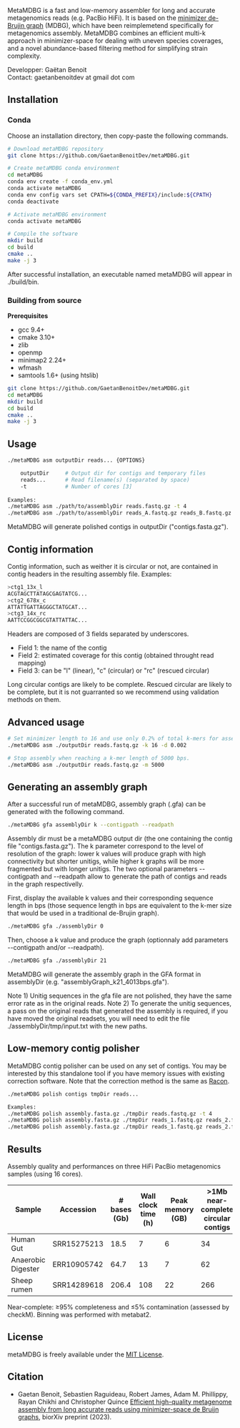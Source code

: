 MetaMDBG is a fast and low-memory assembler for long and accurate metagenomics reads (e.g. PacBio HiFi). It is based on the [minimizer de-Brujin graph](https://github.com/ekimb/rust-mdbg) (MDBG), which have been reimplemetend specifically for metagenomics assembly. MetaMDBG combines an efficient multi-k approach in minimizer-space for dealing with uneven species coverages, and a novel abundance-based filtering method for simplifying strain complexity.

Developper: Gaëtan Benoit  
Contact: gaetanbenoitdev at gmail dot com

## Installation

### Conda

Choose an installation directory, then copy-paste the following commands.

```sh
# Download metaMDBG repository  
git clone https://github.com/GaetanBenoitDev/metaMDBG.git

# Create metaMDBG conda environment
cd metaMDBG
conda env create -f conda_env.yml
conda activate metaMDBG
conda env config vars set CPATH=${CONDA_PREFIX}/include:${CPATH}
conda deactivate

# Activate metaMDBG environment
conda activate metaMDBG

# Compile the software
mkdir build
cd build
cmake ..
make -j 3
```

After successful installation, an executable named metaMDBG will appear in ./build/bin.

### Building from source

**Prerequisites**
- gcc 9.4+
- cmake 3.10+
- zlib
- openmp
- minimap2 2.24+
- wfmash
- samtools 1.6+ (using htslib)

```sh
git clone https://github.com/GaetanBenoitDev/metaMDBG.git
cd metaMDBG
mkdir build
cd build
cmake ..
make -j 3
```

## Usage

```sh
./metaMDBG asm outputDir reads... {OPTIONS}

	outputDir     # Output dir for contigs and temporary files
	reads...      # Read filename(s) (separated by space)
	-t            # Number of cores [3]
	
Examples:
./metaMDBG asm ./path/to/assemblyDir reads.fastq.gz -t 4                                        #single-sample assembly
./metaMDBG asm ./path/to/assemblyDir reads_A.fastq.gz reads_B.fastq.gz reads_C.fastq.gz -t 4    #co-assembly
```

MetaMDBG will generate polished contigs in outputDir ("contigs.fasta.gz").

## Contig information
Contig information, such as weither it is circular or not, are contained in contig headers in the resulting assembly file.
Examples:

```sh
>ctg1_13x_l
ACGTAGCTTATAGCGAGTATCG...
>ctg2_678x_c
ATTATTGATTAGGGCTATGCAT...
>ctg3_14x_rc
AATTCCGGCGGCGTATTATTAC...
```
Headers are composed of 3 fields separated by underscores.
* Field 1: the name of the contig
* Field 2: estimated coverage for this contig (obtained throught read mapping)
* Field 3: can be "l" (linear), "c" (circular) or "rc" (rescued circular)

Long circular contigs are likely to be complete. Rescued circular are likely to be complete, but it is not guarranted so we recommend using validation methods on them.

## Advanced usage
 
```sh
# Set minimizer length to 16 and use only 0.2% of total k-mers for assembly.
./metaMDBG asm ./outputDir reads.fastq.gz -k 16 -d 0.002

# Stop assembly when reaching a k-mer length of 5000 bps.
./metaMDBG asm ./outputDir reads.fastq.gz -m 5000
```

## Generating an assembly graph

After a successful run of metaMDBG, assembly graph (.gfa) can be generated with the following command.
```sh
./metaMDBG gfa assemblyDir k --contigpath --readpath
```

Assembly dir must be a metaMDBG output dir (the one containing the contig file "contigs.fasta.gz"). The k parameter correspond to the level of resolution of the graph: lower k values will produce graph with high connectivity but shorter unitigs, while higher k graphs will be more fragmented but with longer unitigs. The two optional parameters --contigpath and --readpath allow to generate the path of contigs and reads in the graph respectivelly.

First, display the available k values and their corresponding sequence length in bps (those sequence length in bps are equivalent to the k-mer size that would be used in a traditional de-Brujin graph).
```sh
./metaMDBG gfa ./assemblyDir 0
```

Then, choose a k value and produce the graph (optionnaly add parameters --contigpath and/or --readpath).
```sh
./metaMDBG gfa ./assemblyDir 21
```

MetaMDBG will generate the assembly graph in the GFA format in assemblyDir (e.g. "assemblyGraph_k21_4013bps.gfa").

Note 1) Unitig sequences in the gfa file are not polished, they have the same error rate as in the original reads. Note 2) To generate the unitig sequences, a pass on the original reads that generated the assembly is required, if you have moved the original readsets, you will need to edit the file ./assemblyDir/tmp/input.txt with the new paths.

## Low-memory contig polisher
MetaMDBG contig polisher can be used on any set of contigs. You may be interested by this standalone tool if you have memory issues with existing correction software. Note that the correction method is the same as [Racon](https://github.com/isovic/racon).
```sh
./metaMDBG polish contigs tmpDir reads...

Examples:
./metaMDBG polish assembly.fasta.gz ./tmpDir reads.fastq.gz -t 4                            #Basic usage
./metaMDBG polish assembly.fasta.gz ./tmpDir reads_1.fastq.gz reads_2.fastq.gz -t 4         #Multiple read sets
./metaMDBG polish assembly.fasta.gz ./tmpDir reads_1.fastq.gz reads_2.fastq.gz -t 4 -n 20   #Change maximum read coverage used for correction (here 20x)
```
## Results

Assembly quality and performances on three HiFi PacBio metagenomics samples (using 16 cores).

| Sample | Accession | # bases (Gb) | Wall clock time (h) | Peak memory (GB) | >1Mb near-complete circular contigs | Near-complete MAGs | 
| --- | --- | --- | --- | --- | --- | --- | 
| Human Gut | SRR15275213 | 18.5 | 7 | 6 | 34 | 70 | 
| Anaerobic Digester | ERR10905742 | 64.7  | 13 | 7 | 62 | 130 | 
| Sheep rumen | SRR14289618 | 206.4 | 108 | 22 | 266 | 447 | 

Near-complete: ≥95% completeness and ≤5% contamination (assessed by checkM). Binning was performed with metabat2.

## License

metaMDBG is freely available under the [MIT License](https://opensource.org/license/mit-0/).

## Citation

* Gaetan Benoit, Sebastien Raguideau, Robert James, Adam M. Phillippy, Rayan Chikhi and Christopher Quince [Efficient high-quality metagenome assembly from long accurate reads using minimizer-space de Bruijn graphs](https://www.biorxiv.org/content/10.1101/2023.07.07.548136v1), biorXiv preprint (2023).
